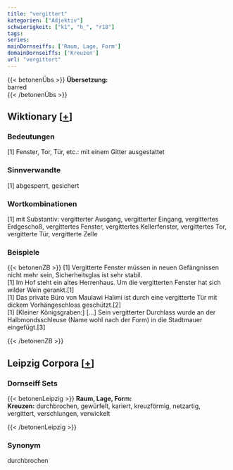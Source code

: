 ```yaml
---
title: "vergittert"
kategorien: ["Adjektiv"]
schwierigkeit: ["k1", "h_", "r18"]
tags:
series:
mainDornseiffs: ['Raum, Lage, Form']
domainDornseiffs: ['Kreuzen']
url: "vergittert"
---
```


{{< betonenÜbs >}}
**Übersetzung:**  
barred  
{{< /betonenÜbs >}}

## Wiktionary [[+](https://de.wiktionary.org/wiki/vergittert)]

### Bedeutungen
[1] Fenster, Tor, Tür, etc.: mit einem Gitter ausgestattet  

### Sinnverwandte
[1] abgesperrt, gesichert  

### Wortkombinationen
[1] mit Substantiv: vergitterter Ausgang, vergitterter Eingang, vergittertes Erdgeschoß, vergittertes Fenster, vergittertes Kellerfenster, vergittertes Tor, vergitterte Tür, vergitterte Zelle  

### Beispiele
{{< betonenZB >}}
[1] Vergitterte Fenster müssen in neuen Gefängnissen nicht mehr sein, Sicherheitsglas ist sehr stabil.  
[1] Im Hof steht ein altes Herrenhaus. Um die vergitterten Fenster hat sich wilder Wein gerankt.[1]  
[1] Das private Büro von Maulawi Halimi ist durch eine vergitterte Tür mit dickem Vorhängeschloss geschützt.[2]  
[1] [Kleiner Königsgraben:] […] Sein vergitterter Durchlass wurde an der Halbmondsschleuse (Name wohl nach der Form) in die Stadtmauer eingefügt.[3]  

{{< /betonenZB >}}

## Leipzig Corpora [[+](https://corpora.uni-leipzig.de/en/res?word=vergittert&corpusId=deu_newscrawl-public_2018)]

### Dornseiff Sets
{{< betonenLeipzig >}}
**Raum, Lage, Form:**  
**Kreuzen:** durchbrochen, gewürfelt, kariert, kreuzförmig, netzartig, vergittert, verschlungen, verwickelt  

{{< /betonenLeipzig >}}

### Synonym
durchbrochen

